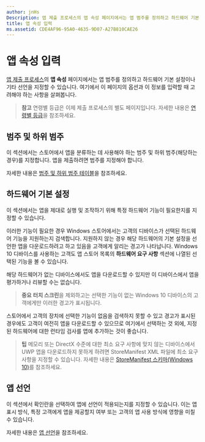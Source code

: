 ```yaml
---
author: jnHs
Description: 앱 제출 프로세스의 앱 속성 페이지에서는 앱 범주를 정의하고 하드웨어 기본 설정이나 기타 선언을 지정할 수 있습니다.
title: 앱 속성 입력
ms.assetid: CDE4AF96-95A0-4635-9D07-A27B810CAE26
---
```


# 앱 속성 입력

[앱 제출 프로세스](app-submissions.md)의 **앱 속성** 페이지에서는 앱 범주를 정의하고 하드웨어 기본 설정이나 기타 선언을 지정할 수 있습니다. 여기에서 이 페이지의 옵션과 이 정보를 입력할 때 고려해야 하는 사항을 살펴봅니다.

> **참고** 연령별 등급은 이제 제출 프로세스의 별도 페이지입니다. 자세한 내용은 [연령별 등급](age-ratings.md)을 참조하세요.

## 범주 및 하위 범주

이 섹션에서는 스토어에서 앱을 분류하는 데 사용해야 하는 범주 및 하위 범주(해당하는 경우)를 지정합니다. 앱을 제출하려면 범주를 지정해야 합니다.

자세한 내용은 [범주 및 하위 범주 테이블](category-and-subcategory-table.md)을 참조하세요.

## 하드웨어 기본 설정


이 섹션에서는 앱을 제대로 실행 및 조작하기 위해 특정 하드웨어 기능이 필요한지를 지정할 수 있습니다.

이러한 기능이 필요한 경우 Windows 스토어에서는 고객의 디바이스가 선택된 하드웨어 기능을 지원하는지 검색합니다. 지원하지 않는 경우 해당 하드웨어의 기본 설정을 선언한 앱을 다운로드하려고 하고 있음을 고객에게 알리는 경고가 나타납니다. Windows 10 디바이스를 사용하는 고객도 앱 스토어 목록의 **하드웨어 요구 사항** 섹션에 나열된 선택된 기능을 볼 수 있습니다.

해당 하드웨어가 없는 디바이스에서도 앱을 다운로드할 수 있지만 이 디바이스에서 앱을 평가하거나 리뷰할 수는 없습니다.

> **중요** **터치 스크린**을 제외하고는 선택한 기능이 없는 Windows 10 디바이스의 고객에게만 이러한 경고가 표시됩니다.

스토어에서 고객의 장치에 선택한 기능이 없음을 검색하지 못할 수 있고 경고가 표시된 경우에도 고객이 여전히 앱을 다운로드할 수 있으므로 여기에서 선택하는 것 외에, 지정된 하드웨어에 대한 런타임 검사를 앱에 추가하는 것이 좋습니다.

> **팁** 메모리 또는 DirectX 수준에 대한 최소 요구 사항에 맞지 않는 디바이스에서 UWP 앱을 다운로드하지 못하게 하려면 StoreManifest XML 파일에 최소 요구 사항을 지정할 수 있습니다. 자세한 내용은 [StoreManifest 스키마(Windows 10)](https://msdn.microsoft.com/library/windows/apps/mt617335)를 참조하세요.

## 앱 선언


이 섹션에서 확인란을 선택하여 앱에 선언이 적용되는지를 지정할 수 있습니다. 이는 앱 표시 방식, 특정 고객에게 앱을 제공할지 여부 또는 고객의 앱 사용 방식에 영향을 미칠 수 있습니다.

자세한 내용은 [앱 선언](app-declarations.md)을 참조하세요.


<!--HONumber=May16_HO2-->


